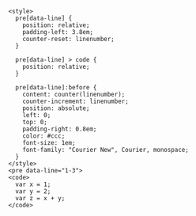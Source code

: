     <style>
      pre[data-line] {
        position: relative;
        padding-left: 3.8em;
        counter-reset: linenumber;
      }

      pre[data-line] > code {
        position: relative;
      }

      pre[data-line]:before {
        content: counter(linenumber);
        counter-increment: linenumber;
        position: absolute;
        left: 0;
        top: 0;
        padding-right: 0.8em;
        color: #ccc;
        font-size: 1em;
        font-family: "Courier New", Courier, monospace;
      }
    </style>
    <pre data-line="1-3">
    <code>
      var x = 1;
      var y = 2;
      var z = x + y;
    </code>
  </pre>
